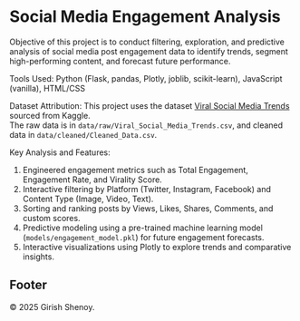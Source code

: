 # Social Media Engagement Analysis

Objective of this project is to conduct filtering, exploration, and predictive analysis of social media post engagement data to identify trends, segment high-performing content, and forecast future performance.

Tools Used: Python (Flask, pandas, Plotly, joblib, scikit-learn), JavaScript (vanilla), HTML/CSS

Dataset Attribution:
This project uses the dataset [Viral Social Media Trends](https://www.kaggle.com/datasets) sourced from Kaggle.  
The raw data is in `data/raw/Viral_Social_Media_Trends.csv`, and cleaned data in `data/cleaned/Cleaned_Data.csv`.

Key Analysis and Features:
1. Engineered engagement metrics such as Total Engagement, Engagement Rate, and Virality Score.
2. Interactive filtering by Platform (Twitter, Instagram, Facebook) and Content Type (Image, Video, Text).
3. Sorting and ranking posts by Views, Likes, Shares, Comments, and custom scores.
4. Predictive modeling using a pre-trained machine learning model (`models/engagement_model.pkl`) for future engagement forecasts.
5. Interactive visualizations using Plotly to explore trends and comparative insights.

## Footer

© 2025 Girish Shenoy.
